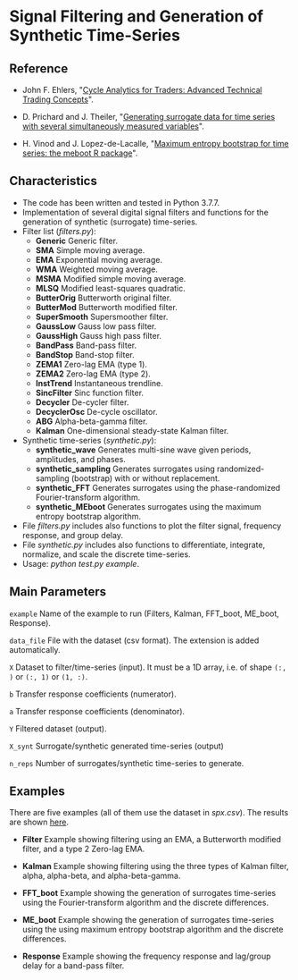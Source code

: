 # Signal Filtering and Generation of Synthetic Time-Series

## Reference

- John F. Ehlers, "[Cycle Analytics for Traders: Advanced Technical Trading Concepts](http://www.mesasoftware.com/ehlers_books.htm)".

- D. Prichard and J. Theiler, "[Generating surrogate data for time series with several simultaneously measured variables](https://journals.aps.org/prl/abstract/10.1103/PhysRevLett.73.951)".

- H. Vinod and J. Lopez-de-Lacalle, "[Maximum entropy bootstrap for time series: the meboot R package](https://www.jstatsoft.org/article/view/v029i05)".

## Characteristics

- The code has been written and tested in Python 3.7.7.
- Implementation of several digital signal filters and functions for the generation of synthetic (surrogate) time-series.
- Filter list (*filters.py*):
  - **Generic** Generic filter.
  - **SMA** Simple moving average.
  - **EMA** Exponential moving average.
  - **WMA** Weighted moving average.
  - **MSMA** Modified simple moving average.
  - **MLSQ** Modified least-squares quadratic.
  - **ButterOrig** Butterworth original filter.
  - **ButterMod** Butterworth modified filter.
  - **SuperSmooth** Supersmoother filter.
  - **GaussLow** Gauss low pass filter.
  - **GaussHigh** Gauss high pass filter.
  - **BandPass** Band-pass filter.
  - **BandStop** Band-stop filter.
  - **ZEMA1** Zero-lag EMA (type 1).
  - **ZEMA2** Zero-lag EMA (type 2).
  - **InstTrend** Instantaneous trendline.
  - **SincFilter** Sinc function filter.
  - **Decycler** De-cycler filter.
  - **DecyclerOsc** De-cycle oscillator.
  - **ABG** Alpha-beta-gamma filter.
  - **Kalman** One-dimensional steady-state Kalman filter.
- Synthetic time-series (*synthetic.py*):
  - **synthetic_wave** Generates multi-sine wave given periods, amplitudes, and phases.
  - **synthetic_sampling** Generates surrogates using randomized-sampling (bootstrap) with or without replacement.
  - **synthetic_FFT** Generates surrogates using the phase-randomized Fourier-transform algorithm.
  - **synthetic_MEboot** Generates surrogates using the maximum entropy bootstrap algorithm.
- File *filters.py* includes also functions to plot the filter signal, frequency response, and group delay.
- File *synthetic.py* includes also functions to differentiate, integrate, normalize, and scale the discrete time-series.
- Usage: *python test.py example*.

## Main Parameters

`example` Name of the example to run (Filters, Kalman, FFT_boot, ME_boot, Response).

`data_file` File with the dataset (csv format). The extension is added automatically.

`X` Dataset to filter/time-series (input). It must be a 1D array, i.e. of shape `(:, )` or `(:, 1)` or `(1, :)`.

`b` Transfer response coefficients (numerator).

`a` Transfer response coefficients (denominator).

`Y` Filtered dataset (output).

`X_synt` Surrogate/synthetic generated time-series (output)

`n_reps` Number of surrogates/synthetic time-series to generate.

## Examples

There are five examples (all of them use the dataset in *spx.csv*). The results are shown [here](Results_Examples.pdf).

- **Filter** Example showing filtering using an EMA, a Butterworth modified filter, and a type 2 Zero-lag EMA.

- **Kalman** Example showing filtering using the three types of Kalman filter, alpha, alpha-beta, and alpha-beta-gamma.

- **FFT_boot** Example showing the generation of surrogates time-series using the Fourier-transform algorithm and the discrete differences.

- **ME_boot** Example showing the generation of surrogates time-series using the using maximum entropy bootstrap algorithm and the discrete differences.

- **Response** Example showing the frequency response and lag/group delay for a band-pass filter.

